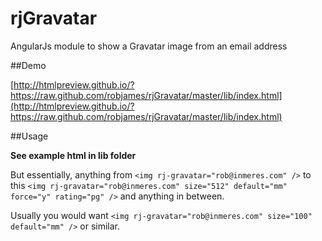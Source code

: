 rjGravatar
==========

AngularJs module to show a Gravatar image from an email address


##Demo

[http://htmlpreview.github.io/?https://raw.github.com/robjames/rjGravatar/master/lib/index.html](http://htmlpreview.github.io/?https://raw.github.com/robjames/rjGravatar/master/lib/index.html)

##Usage

**See example html in lib folder**

But essentially, anything from `<img rj-gravatar="rob@inmeres.com" />` to this `<img rj-gravatar="rob@inmeres.com" size="512" default="mm" force="y" rating="pg" />` and anything in between.

Usually you would want `<img rj-gravatar="rob@inmeres.com" size="100" default="mm" />` or similar.